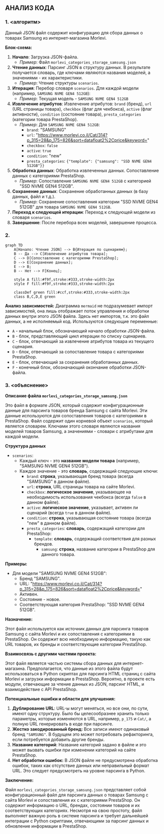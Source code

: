 ## АНАЛИЗ КОДА

### 1. <алгоритм>
Данный JSON файл содержит конфигурацию для сбора данных о товарах Samsung из интернет-магазина Morlevi.

**Блок-схема:**

1.  **Начало**: Загрузка JSON-файла.
    *   _Пример_: Файл `morlevi_categories_storage_samsung.json`
2.  **Чтение данных**: Парсинг JSON в структуру данных. В результате получается словарь, где ключами являются названия моделей, а значениями - их характеристики.
    *   _Пример_: Чтение структуры `scenarios`.
3.  **Итерация**: Перебор словаря `scenarios`. Для каждой модели (например, `SAMSUNG NVME GEN4 512GB`):
    *   _Пример_: Текущая модель - `SAMSUNG NVME GEN4 512GB`
4.  **Извлечение атрибутов**: Извлечение атрибутов: `brand` (бренд), `url` (URL страницы товара), `checkbox` (флаг для чекбокса), `active` (флаг активности), `condition` (состояние товара), `presta_categories` (категории товара PrestaShop).
    *   _Пример_: Для `SAMSUNG NVME GEN4 512GB`:
        *   `brand`: "SAMSUNG"
        *   `url`: "https://www.morlevi.co.il/Cat/314?p_315=28&p_175=826&sort=datafloat2%2Cprice&keyword="
        *   `checkbox`: `false`
        *   `active`: `true`
        *   `condition`: "new"
        *   `presta_categories`: `{"template": {"samsung": "SSD NVME GEN4 512GB"}}`
5.  **Обработка данных**: Обработка извлеченных данных. Сопоставление данных с категориями PrestaShop.
    *   _Пример_: Сопоставление `SAMSUNG NVME GEN4 512GB` с категорией "SSD NVME GEN4 512GB".
6.  **Сохранение данных**: Сохранение обработанных данных (в базу данных, файл и т.д.).
    *   _Пример_:  Сохранение сопоставления категории "SSD NVME GEN4 512GB" для товара  `SAMSUNG NVME GEN4 512GB`.
7. **Переход к следующей итерации**: Переход к следующей модели из словаря `scenarios`.
8.  **Завершение**: После перебора всех моделей, завершение процесса.

### 2. <mermaid>
```mermaid
graph TD
    A[Начало: Чтение JSON] --> B{Итерация по сценариям};
    B -- Да --> C[Извлечение атрибутов товара];
    C --> D[Сопоставление с категориями PrestaShop];
    D --> E[Сохранение данных];
    E --> B;
    B -- Нет --> F[Конец];
    
    style A fill:#f9f,stroke:#333,stroke-width:2px
    style F fill:#f9f,stroke:#333,stroke-width:2px

    classDef green fill:#ccf,stroke:#333,stroke-width:2px
    class B,C,D,E green
```

**Анализ зависимостей:**
Диаграмма `mermaid` не подразумевает импорт зависимостей, она лишь отображает поток управления и обработки данных внутри этого JSON файла. Здесь нет импортов, т.к. это файл данных, а не исполняемый код.
Используются следующие переменные:
*   `A` - начальный блок, обозначающий начало обработки JSON-файла.
*   `B` - блок, представляющий цикл итерации по списку сценариев.
*   `C` - блок, отвечающий за извлечение атрибутов товара из текущего сценария.
*   `D` - блок, отвечающий за сопоставление товара с категориями PrestaShop.
*  `E` - блок, отвечающий за сохранения обработанных данных.
*   `F` - конечный блок, обозначающий окончание обработки JSON-файла.

### 3. <объяснение>
**Описание файла `morlevi_categories_storage_samsung.json`**

Это файл в формате JSON, который содержит конфигурационные данные для парсинга товаров бренда Samsung с сайта Morlevi. Эти данные используются для сопоставления товаров с категориями в PrestaShop.
Файл содержит один корневой объект `scenarios`, который является словарем. Ключами этого словаря являются названия моделей товаров Samsung, а значениями - словари с атрибутами для каждой модели.

**Структура данных**

-   `scenarios`:
    -   Каждый ключ - это **название модели товара** (например, "SAMSUNG NVME GEN4 512GB").
    -   Каждое значение - это **словарь**, содержащий следующие ключи:
        -   `brand`: **строка**, указывающая бренд товара (всегда "SAMSUNG" в данном файле).
        -   `url`: **строка**, URL страницы товара на сайте Morlevi.
        -   `checkbox`: **логическое значение**, указывающее на необходимость использования чекбокса (всегда `false` в данном файле).
        -   `active`: **логическое значение**, указывает, активен ли сценарий (всегда `true` в данном файле).
        -   `condition`: **строка**, указывающая состояние товара (всегда "new" в данном файле).
        -   `presta_categories`: **словарь**, содержащий категории для PrestaShop:
            -   `template`: **словарь**, содержащий соответствия для разных брендов.
                -   `samsung`: **строка**, название категории в PrestaShop для данного товара.

**Примеры:**

*   Для модели "SAMSUNG NVME GEN4 512GB":
    -   Бренд "SAMSUNG".
    -   URL: "https://www.morlevi.co.il/Cat/314?p_315=28&p_175=826&sort=datafloat2%2Cprice&keyword="
    -   Активен.
    -   Состояние - новое.
    -   Соответствующая категория PrestaShop: "SSD NVME GEN4 512GB".

**Назначение:**

Этот файл используется как источник данных для парсинга товаров Samsung с сайта Morlevi и их сопоставления с категориями в PrestaShop. Он содержит всю необходимую информацию, такую как URL товаров, их бренды и соответствующие категории PrestaShop.

**Взаимосвязь с другими частями проекта:**

Этот файл является частью системы сбора данных для интернет-магазина. Предполагается, что данные из этого файла будут использоваться в Python скриптах для парсинга HTML страниц с сайта Morlevi и загрузки информации в PrestaShop.  Вероятно, в проекте есть модули, отвечающие за чтение данных из JSON, парсинг HTML, и взаимодействие с API PrestaShop.

**Потенциальные ошибки и области для улучшения:**

1.  **Дублирование URL**: URL-ы могут меняться, но все они, по сути, имеют одну структуру.  Было бы целесообразнее хранить только параметры, которые изменяются в URL, например, `p_175` и `Cat/`, а полную URL генерировать в коде при парсинге.
2.  **Жестко закодированный бренд:** Все записи имеют одинаковый бренд `"SAMSUNG"`. В будущем это может потребовать рефакторинга, если потребуется добавить другие бренды.
3. **Название категорий**: Название категорий задано в файле и это может вызвать ошибки при изменении категорий на сайте PrestaShop.
4.  **Нет обработки ошибок:** В JSON файле не предусмотрена обработка ошибок, таких как отсутствие данных или неправильный формат URL. Это следует предусмотреть на уровне парсинга в Python.

**Заключение:**

Файл `morlevi_categories_storage_samsung.json` представляет собой конфигурационный файл для парсинга данных о товарах Samsung с сайта Morlevi и сопоставления их с категориями PrestaShop. Он содержит информацию о URL, брендах, состоянии товаров и их соответствующих категориях.  Несмотря на свою простоту, файл выполняет важную роль в системе парсинга и требует дальнейшей интеграции с Python скриптами, отвечающими за парсинг данных и обновление информации в PrestaShop.